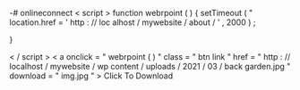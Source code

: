 -# onlineconnect
< script > function webrpoint ( ) { setTimeout ( " location.href = ' http : // loc alhost / mywebsite / about / ' , 2000 ) ;

}

< / script > < a onclick = " webrpoint ( ) " class = " btn link " href = " http : // localhost / mywebsite / wp content / uploads / 2021 / 03 / back garden.jpg " download = " img.jpg " > Click To Download </a>
